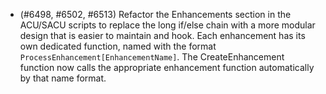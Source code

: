 - (#6498, #6502, #6513) Refactor the Enhancements section in the ACU/SACU scripts to replace the long if/else chain with a more modular design that is easier to maintain and hook. Each enhancement has its own dedicated function, named with the format `ProcessEnhancement[EnhancementName]`. The CreateEnhancement function now calls the appropriate enhancement function automatically by that name format.
